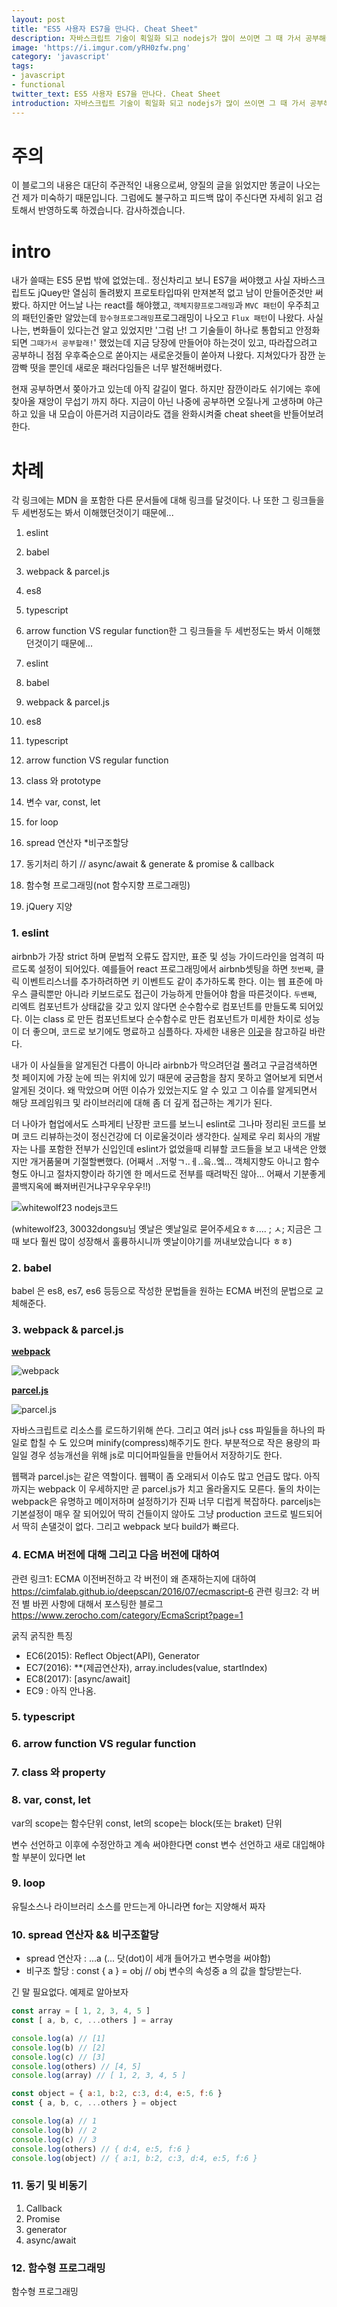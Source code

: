 ```yaml
---
layout: post
title: "ES5 사용자 ES7을 만나다. Cheat Sheet"
description: 자바스크립트 기술이 획일화 되고 nodejs가 많이 쓰이면 그 때 가서 공부해야겠다라고 생각했지만. 그러기엔 너무 패러다임이 빨리 성장한다...
image: 'https://i.imgur.com/yRH0zfw.png'
category: 'javascript'
tags:
- javascript
- functional
twitter_text: ES5 사용자 ES7을 만나다. Cheat Sheet
introduction: 자바스크립트 기술이 획일화 되고 nodejs가 많이 쓰이면 그 때 가서 공부해야겠다라고 생각했지만. 그러기엔 너무 패러다임이 빨리 성장한다...
---
```


# 주의

이 블로그의 내용은 대단히 주관적인 내용으로써, 양질의 글을 읽었지만 똥글이 나오는건 제가 미숙하기 때문입니다. 그럼에도 불구하고 피드백 많이 주신다면 자세히 읽고 검토해서 반영하도록 하겠습니다. 감사하겠습니다.

# intro

내가 쓸때는 ES5 문법 밖에 없었는데.. 정신차리고 보니 ES7을 써야했고 사실 자바스크립트도 jQuey만 열심히 돌려봤지 프로토타입따위 만져본적 없고 남이 만들어준것만 써봤다.
하지만 어느날 나는 react를 해야했고, `객체지향프로그래밍`과 `MVC 패턴`이 우주최고의 패턴인줄만 알았는데 `함수형프로그래밍`프로그래밍이 나오고 `Flux 패턴`이 나왔다. 
사실 나는, 변화들이 있다는건 알고 있었지만 '그럼 난! 그 기술들이 하나로 통합되고 안정화 되면 `그때가서 공부할래!`' 했었는데 지금 당장에 만들어야 하는것이 있고, 따라잡으려고 공부하니 점점 우후죽순으로 쏟아지는 새로운것들이 쏟아져 나왔다. 지쳐있다가 잠깐 눈 깜빡 떳을 뿐인데 새로운 패러다임들은 너무 발전해버렸다. 

현재 공부하면서 쫒아가고 있는데 아직 갈길이 멀다. 하지만 잠깐이라도 쉬기에는 후에 찾아올 재앙이 무섭기 까지 하다. 지금이 아닌 나중에 공부하면 오질나게 고생하며 야근하고 있을 내 모습이 아른거려 지금이라도 갭을 완화시켜줄 cheat sheet을 반들어보려한다.

# 차례 
각 링크에는 MDN 을 포함한 다른 문서들에 대해 링크를 달것이다. 나 또한 그 링크들을 두 세번정도는 봐서 이해했던것이기 때문에...

1. eslint
2. babel
3. webpack & parcel.js
4. es8
5. typescript
6. arrow function VS regular function한 그 링크들을 두 세번정도는 봐서 이해했던것이기 때문에...

1. eslint
2. babel
3. webpack & parcel.js
4. es8
5. typescript
6. arrow function VS regular function
7. class 와 prototype
8. 변수 var, const, let 
9. for loop 
10. spread 연산자 *비구조할당
11. 동기처리 하기 // async/await & generate & promise & callback
12. 함수형 프로그래밍(not 함수지향 프로그래밍)
13. jQuery 지양

### 1. eslint

airbnb가 가장 strict 하며 문법적 오류도 잡지만, 표준 및 성능 가이드라인을 엄격히 따르도록 설정이 되어있다. 
예를들어 react 프로그래밍에서 airbnb셋팅을 하면  `첫번째`, 클릭 이벤트리스너를 추가하려하면 키 이벤트도 같이 추가하도록 한다. 이는 웹 표준에 마우스 클릭뿐만 아니라 키보드로도 접근이 가능하게 만들어야 함을 따른것이다. `두밴째`, 리엑트 컴포넌트가 상태값을 갖고 있지 않다면 순수함수로 컴포넌트를 만들도록 되어있다. 이는 class 로 만든 컴포넌트보다 순수함수로 만든 컴포넌트가 미세한 차이로 성능이 더 좋으며, 코드로 보기에도 명료하고 심플하다. 자세한 내용은 [이곳](https://hackernoon.com/react-stateless-functional-components-nine-wins-you-might-have-overlooked-997b0d933dbc)을 참고하길 바란다.

내가 이 사실들을 알게된건 다름이 아니라 airbnb가 막으려던걸 풀려고 구글검색하면 첫 페이지에 가장 눈에 띄는 위치에 있기 때문에 궁금함을 참지 못하고 열어보게 되면서 알게된 것이다.
왜 막았으며 어떤 이슈가 있었는지도 알 수 있고 그 이슈를 알게되면서 해당 프레임워크 및 라이브러리에 대해 좀 더 깊게 접근하는 계기가 된다.

더 나아가 협업에서도 스파게티 난장판 코드를 보느니 eslint로 그나마 정리된 코드를 보며 코드 리뷰하는것이 정신건강에 더 이로울것이라 생각한다.
실제로 우리 회사의 개발자는 나를 포함한 전부가 신입인데 eslint가 없었을때 리뷰할 코드들을 보고 내색은 안했지만 개거품물며 기절할뻔했다. 
(어째서 ..저렇ㄱ..ㅔ..읔..엨... 객체지향도 아니고 함수형도 아니고 절차지향이라 하기엔 한 메서드로 전부를 때려박진 않아... 어째서 기분좋게 콜백지옥에 빠져버린거냐구우우우우!!) 

![whitewolf23 nodejs코드]()

(whitewolf23, 30032dongsu님 옛날은 옛날일로 묻어주세요ㅎㅎ.... ; ㅅ;  지금은 그때 보다 훨씬 많이 성장해서 훌륭하시니까 옛날이야기를 꺼내보았습니다 ㅎㅎ)

### 2. babel

babel 은 es8, es7, es6 등등으로 작성한 문법들을 원하는 ECMA 버전의 문법으로 교체해준다.

### 3. webpack & parcel.js

**[webpack](https://webpack.github.io/)**

![webpack](https://i.imgur.com/sxfCGBw.png)

**[parcel.js](https://parceljs.org/)**

![parcel.js](https://i.imgur.com/ZzHMSdK.png)

자바스크립트로 리소스를 로드하기위해 쓴다. 그리고 여러 js나 css 파일들을 하나의 파일로 합칠 수 도 있으며 minify(compress)해주기도 한다. 부분적으로 작은 용량의 파일일 경우 성능개선을 위해 js로 미디어파일들을 만들어서 저장하기도 한다. 

웹팩과 parcel.js는 같은 역할이다. 웹팩이 좀 오래되서 이슈도 많고 언급도 많다. 
아직까지는 webpack 이 우세하지만 곧 parcel.js가 치고 올라올지도 모른다. 
둘의 차이는 webpack은 유명하고 메이저하며 설정하기가 진짜 너무 디럽게 복잡하다. 
parceljs는 기본설정이 매우 잘 되어있어 딱히 건들이지 않아도 그냥 production 코드로 빌드되어서 딱히 손댈것이 없다. 
그리고 webpack 보다 build가 빠르다.

### 4. ECMA 버전에 대해 그리고 다음 버전에 대하여

관련 링크1: ECMA 이전버전하고 각 버전이 왜 존재하는지에 대하여 https://cimfalab.github.io/deepscan/2016/07/ecmascript-6
관련 링크2: 각 버전 별 바뀐 사항에 대해서 포스팅한 블로그 https://www.zerocho.com/category/EcmaScript?page=1

굵직 굵직한 특징
- EC6(2015): Reflect Object(API), Generator 
- EC7(2016): **(제곱연산자), array.includes(value, startIndex)
- EC8(2017): [async/await] 
- EC9 : 아직 안나옴. 

### 5. typescript 

### 6. arrow function VS regular function

### 7. class 와 property

### 8. var, const, let

var의 scope는 함수단위
const, let의 scope는 block(또는 braket) 단위
 
변수 선언하고 이후에 수정안하고 계속 써야한다면 const
변수 선언하고 새로 대입해야할 부분이 있다면 let

### 9. loop

유틸소스나 라이브러리 소스를 만드는게 아니라면 for는 지양해서 짜자

### 10. spread 연산자 && 비구조할당

- spread 연산자 : ...a (... 닷(dot)이 세개 들어가고 변수명을 써야함)
- 비구조 할당 : const { a } = obj  // obj 변수의 속성중 a 의 값을 할당받는다. 

긴 말 필요없다. 예제로 알아보자

``` js
const array = [ 1, 2, 3, 4, 5 ]
const [ a, b, c, ...others ] = array

console.log(a) // [1]
console.log(b) // [2]
console.log(c) // [3]
console.log(others) // [4, 5]
console.log(array) // [ 1, 2, 3, 4, 5 ]

const object = { a:1, b:2, c:3, d:4, e:5, f:6 }
const { a, b, c, ...others } = object

console.log(a) // 1
console.log(b) // 2
console.log(c) // 3
console.log(others) // { d:4, e:5, f:6 }
console.log(object) // { a:1, b:2, c:3, d:4, e:5, f:6 }
```

### 11. 동기 및 비동기

1. Callback
2. Promise
3. generator
4. async/await

### 12. 함수형 프로그래밍

함수형 프로그래밍
